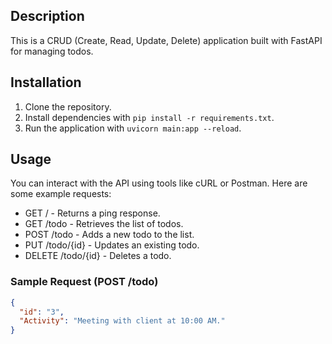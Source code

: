 ## Description

This is a CRUD (Create, Read, Update, Delete) application built with FastAPI for managing todos.

## Installation

1. Clone the repository.
2. Install dependencies with `pip install -r requirements.txt`.
3. Run the application with `uvicorn main:app --reload`.

## Usage

You can interact with the API using tools like cURL or Postman. Here are some example requests:

- GET / - Returns a ping response.
- GET /todo - Retrieves the list of todos.
- POST /todo - Adds a new todo to the list.
- PUT /todo/{id} - Updates an existing todo.
- DELETE /todo/{id} - Deletes a todo.

### Sample Request (POST /todo)

```json
{
  "id": "3",
  "Activity": "Meeting with client at 10:00 AM."
}
